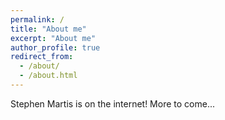 ```yaml
---
permalink: /
title: "About me"
excerpt: "About me"
author_profile: true
redirect_from: 
  - /about/
  - /about.html
---
```


Stephen Martis is on the internet!  More to come...
